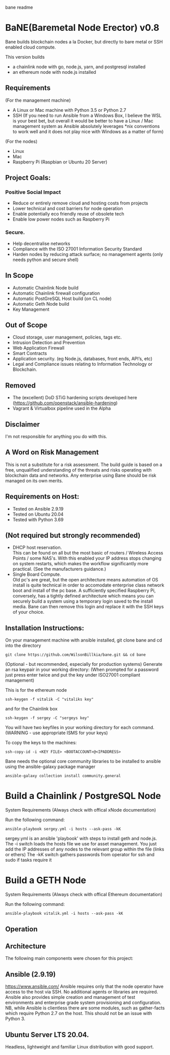 bane readme


# BaNE(Baremetal Node Erector) v0.8


Bane builds blockchain nodes a la Docker, but directly to bare metal or SSH enabled cloud compute.

This version builds  
* a chainlink node with go, node.js, yarn, and postgresql installed  
* an ethereum node with node.js installed

## Requirements
(For the management machine)
* A Linux or Mac machine with Python 3.5 or Python 2.7 
* SSH 
(If you need to run Ansible from a Windows Box, I believe the WSL is your best bet, but overall it would be better to have a Linux / Mac management system as Ansible absolutely leverages *nix conventions to work well and it does not play nice with Windows as a matter of form)

(For the nodes)
* Linux 
* Mac 
* Raspberry Pi (Raspbian or Ubuntu 20 Server)


## Project Goals: 

### Positive Social Impact
* Reduce or entirely remove cloud and hosting costs from projects
* Lower technical and cost barriers for node operation
* Enable potentially eco friendly reuse of obsolete tech
* Enable low power nodes such as Raspberry Pi  


### Secure. 
* Help decentralise networks 
* Compliance with the ISO 27001 Information Security Standard 
* Harden nodes by reducing attack surface; no management agents (only needs python and secure shell)


## In Scope
* Automatic Chainlink Node build
* Automatic Chainlink firewall configuration
* Automatic PostGreSQL Host build (on CL node)
* Automatic Geth Node build
* Key Management

## Out of Scope 
* Cloud storage, user management, policies, tags etc. 
* Intrusion Detection and Prevention 
* Web Application Firewall 
* Smart Contracts
* Application security. (eg Node.js, databases, front ends, API’s, etc)
* Legal and Compliance issues relating to Information Technology or Blockchain.

## Removed
* The (excellent) DoD STiG hardening scripts developed here (https://github.com/openstack/ansible-hardening)
* Vagrant & Virtualbox pipeline used in the Alpha

## Disclaimer
I'm not responsible for anything you do with this. 

## A Word on Risk Management
This is not a substitute for a risk assessment. The build guide is based on a free, unqualified understanding of the threats and risks operating with blockchain data and networks.
Any enterprise using Bane should be risk managed on its own merits.

## Requirements on Host:
* Tested on Ansible 2.9.19
* Tested on Ubuntu 20.04
* Tested with Python 3.69

## (Not required but strongly recommended) 
* DHCP host reservation.  
This can be found on all but the most basic of routers / Wireless Access Points / some NAS's. With this enabled your IP address stops changing on system restarts, which makes the workflow significantly more practical. (See the manufacturers guidance.)
* Single Board Compute.  
Old pc's are great, but the open architecture means automation of OS install is quite technical in order to accomodate enterprise class network boot and install of the pc base. A sufficiently specified Raspberry Pi, conversely, has a tightly defined architecture which means you can securely build a system using a temporary login saved to the install media. Bane can then remove this login and replace it with the SSH keys of your choice. 

## Installation Instructions:

On your management machine with ansible installed, git clone bane and cd into the directory 

```
git clone https://github.com/WilsonBillkia/bane.git && cd bane
```
(Optional - but recommended, especially for production systems)
Generate an rsa keypair in your working directory: (When prompted for a password just press enter twice and put the key under ISO27001 compliant management) 

This is for the ethereum node
```
ssh-keygen -f vitalik -C "vitaliks key"
```
and for the Chainlink box
```
ssh-keygen -f sergey -C "sergeys key"
```

You will have two keyfiles in your working directory for each command. (WARNING - use appropriate ISMS for your keys)

To copy the keys to the machines:

```
ssh-copy-id -i <KEY FILE> <BOOTACCOUNT>@<IPADDRESS> 
```
Bane needs the optional core community libraries to be installed to ansible using the ansible-galaxy package manager

```
ansible-galaxy collection install community.general 
```

# Build a Chainlink / PostgreSQL Node
System Requirements (Always check with offical xNode documentation)

Run the following command:

```
ansible-playbook sergey.yml -i hosts --ask-pass -kK
```

sergey.yml is an ansible 'playbook' with steps to install geth and node.js.  
The -i switch loads the hosts file we use for asset management. You just add the IP addresses of any nodes to the relevant group within the file (links or ethers)
The -kK switch gathers passwords from operator for ssh and sudo if tasks require it


# Build a GETH Node
System Requirements (Always check with offical Ethereum documentation)

Run the following command:

```
ansible-playbook vitalik.yml -i hosts --ask-pass -kK
```

## Operation


## Architecture
The following main components were chosen for this project:

## Ansible (2.9.19)
https://www.ansible.com/ 
Ansible requires only that the node operator have access to the host via SSH. No additional agents or libraries are required. Ansible also provides simple creation and management of test environments and enterprise grade system provisioning and configuration.
NB, while Ansible is clientless there are some modules, such as gather-facts which require Python 2.7 on the host. This should not be an issue with Python 3.

## Ubuntu Server LTS 20.04.
Headless, lightweight and familiar Linux distribution with good support. 


